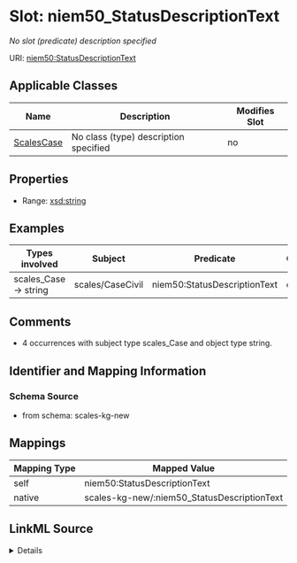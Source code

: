 

# Slot: niem50_StatusDescriptionText


_No slot (predicate) description specified_





URI: [niem50:StatusDescriptionText](http://release.niem.gov/niem/niem-core/5.0/StatusDescriptionText)



<!-- no inheritance hierarchy -->





## Applicable Classes

| Name | Description | Modifies Slot |
| --- | --- | --- |
| [ScalesCase](../classes/ScalesCase.md) | No class (type) description specified |  no  |







## Properties

* Range: [xsd:string](xsd:string)






## Examples

| Types involved | Subject | Predicate | Object |
| --- | --- | --- | --- |
| scales_Case → string | scales/CaseCivil | niem50:StatusDescriptionText | closed |


## Comments

* 4 occurrences with subject type scales_Case and object type string.

## Identifier and Mapping Information







### Schema Source


* from schema: scales-kg-new




## Mappings

| Mapping Type | Mapped Value |
| ---  | ---  |
| self | niem50:StatusDescriptionText |
| native | scales-kg-new/:niem50_StatusDescriptionText |




## LinkML Source

<details>
```yaml
name: niem50_StatusDescriptionText
description: No slot (predicate) description specified
comments:
- 4 occurrences with subject type scales_Case and object type string.
examples:
- description: scales_Case → string
  object:
    example_object: closed
    example_object_type: string
    example_predicate: niem50:StatusDescriptionText
    example_subject: scales/CaseCivil
    example_subject_type: scales_Case
from_schema: scales-kg-new
rank: 1000
slot_uri: niem50:StatusDescriptionText
alias: niem50_StatusDescriptionText
domain_of:
- scales_Case
range: string

```
</details>